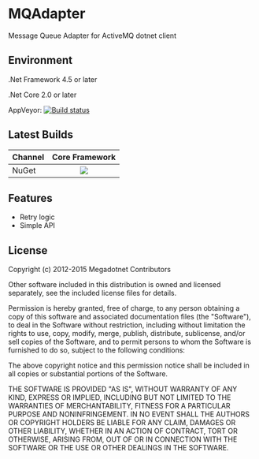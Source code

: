 MQAdapter
=========

Message Queue Adapter for ActiveMQ dotnet client

## Environment
.Net Framework 4.5 or later

.Net Core 2.0 or later

AppVeyor: [![Build status](https://ci.appveyor.com/api/projects/status/r3af7vruiridp7xn/branch/master?svg=true)](https://ci.appveyor.com/project/megadotnet/mqadapter/branch/master)

## Latest Builds

Channel  | Core Framework 
-------- | :------------: 
NuGet | <a href="https://www.nuget.org/packages/Megadotnet.MessageMQ.Adapter"><img src="https://img.shields.io/nuget/v/Megadotnet.MessageMQ.Adapter.svg?style=flat"></a>


## Features
- Retry logic
- Simple API 

## License
Copyright (c) 2012-2015 Megadotnet Contributors

Other software included in this distribution is owned and
licensed separately, see the included license files for details.

Permission is hereby granted, free of charge, to any person
obtaining a copy of this software and associated documentation
files (the "Software"), to deal in the Software without
restriction, including without limitation the rights to use,
copy, modify, merge, publish, distribute, sublicense, and/or sell
copies of the Software, and to permit persons to whom the
Software is furnished to do so, subject to the following
conditions:

The above copyright notice and this permission notice shall be
included in all copies or substantial portions of the Software.

THE SOFTWARE IS PROVIDED "AS IS", WITHOUT WARRANTY OF ANY KIND,
EXPRESS OR IMPLIED, INCLUDING BUT NOT LIMITED TO THE WARRANTIES
OF MERCHANTABILITY, FITNESS FOR A PARTICULAR PURPOSE AND
NONINFRINGEMENT. IN NO EVENT SHALL THE AUTHORS OR COPYRIGHT
HOLDERS BE LIABLE FOR ANY CLAIM, DAMAGES OR OTHER LIABILITY,
WHETHER IN AN ACTION OF CONTRACT, TORT OR OTHERWISE, ARISING
FROM, OUT OF OR IN CONNECTION WITH THE SOFTWARE OR THE USE OR
OTHER DEALINGS IN THE SOFTWARE.
